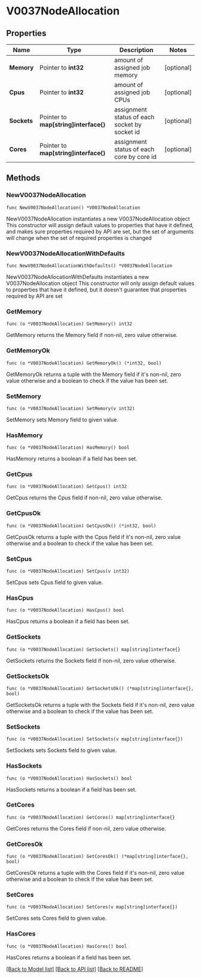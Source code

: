 # V0037NodeAllocation

## Properties

Name | Type | Description | Notes
------------ | ------------- | ------------- | -------------
**Memory** | Pointer to **int32** | amount of assigned job memory | [optional] 
**Cpus** | Pointer to **int32** | amount of assigned job CPUs | [optional] 
**Sockets** | Pointer to **map[string]interface{}** | assignment status of each socket by socket id | [optional] 
**Cores** | Pointer to **map[string]interface{}** | assignment status of each core by core id | [optional] 

## Methods

### NewV0037NodeAllocation

`func NewV0037NodeAllocation() *V0037NodeAllocation`

NewV0037NodeAllocation instantiates a new V0037NodeAllocation object
This constructor will assign default values to properties that have it defined,
and makes sure properties required by API are set, but the set of arguments
will change when the set of required properties is changed

### NewV0037NodeAllocationWithDefaults

`func NewV0037NodeAllocationWithDefaults() *V0037NodeAllocation`

NewV0037NodeAllocationWithDefaults instantiates a new V0037NodeAllocation object
This constructor will only assign default values to properties that have it defined,
but it doesn't guarantee that properties required by API are set

### GetMemory

`func (o *V0037NodeAllocation) GetMemory() int32`

GetMemory returns the Memory field if non-nil, zero value otherwise.

### GetMemoryOk

`func (o *V0037NodeAllocation) GetMemoryOk() (*int32, bool)`

GetMemoryOk returns a tuple with the Memory field if it's non-nil, zero value otherwise
and a boolean to check if the value has been set.

### SetMemory

`func (o *V0037NodeAllocation) SetMemory(v int32)`

SetMemory sets Memory field to given value.

### HasMemory

`func (o *V0037NodeAllocation) HasMemory() bool`

HasMemory returns a boolean if a field has been set.

### GetCpus

`func (o *V0037NodeAllocation) GetCpus() int32`

GetCpus returns the Cpus field if non-nil, zero value otherwise.

### GetCpusOk

`func (o *V0037NodeAllocation) GetCpusOk() (*int32, bool)`

GetCpusOk returns a tuple with the Cpus field if it's non-nil, zero value otherwise
and a boolean to check if the value has been set.

### SetCpus

`func (o *V0037NodeAllocation) SetCpus(v int32)`

SetCpus sets Cpus field to given value.

### HasCpus

`func (o *V0037NodeAllocation) HasCpus() bool`

HasCpus returns a boolean if a field has been set.

### GetSockets

`func (o *V0037NodeAllocation) GetSockets() map[string]interface{}`

GetSockets returns the Sockets field if non-nil, zero value otherwise.

### GetSocketsOk

`func (o *V0037NodeAllocation) GetSocketsOk() (*map[string]interface{}, bool)`

GetSocketsOk returns a tuple with the Sockets field if it's non-nil, zero value otherwise
and a boolean to check if the value has been set.

### SetSockets

`func (o *V0037NodeAllocation) SetSockets(v map[string]interface{})`

SetSockets sets Sockets field to given value.

### HasSockets

`func (o *V0037NodeAllocation) HasSockets() bool`

HasSockets returns a boolean if a field has been set.

### GetCores

`func (o *V0037NodeAllocation) GetCores() map[string]interface{}`

GetCores returns the Cores field if non-nil, zero value otherwise.

### GetCoresOk

`func (o *V0037NodeAllocation) GetCoresOk() (*map[string]interface{}, bool)`

GetCoresOk returns a tuple with the Cores field if it's non-nil, zero value otherwise
and a boolean to check if the value has been set.

### SetCores

`func (o *V0037NodeAllocation) SetCores(v map[string]interface{})`

SetCores sets Cores field to given value.

### HasCores

`func (o *V0037NodeAllocation) HasCores() bool`

HasCores returns a boolean if a field has been set.


[[Back to Model list]](../README.md#documentation-for-models) [[Back to API list]](../README.md#documentation-for-api-endpoints) [[Back to README]](../README.md)


